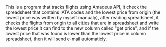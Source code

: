 This is a program that tracks flights using Amadeus API, it check the spreadsheet that contains IATA codes and the lowest price from origin (the lowest price was written by myself manualy), after reading spreadsheet, it checks the flights from origin to all cities that are in spreadsheet and write the lowest price it can find to the new column called "get price", and if the lowest price that was found is lower than the lowest price in column spreadsheet, then it will send e-mail automaticly.
